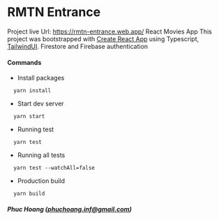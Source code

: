 # RMTN Entrance

Project live Url: https://rmtn-entrance.web.app/
React Movies App
This project was bootstrapped with [Create React App](https://github.com/facebook/create-react-app) using Typescript, [TailwindUI](https://tailwindui.com/). Firestore and Firebase authentication

#### Commands

- Install packages

```
  yarn install
```

- Start dev server

```
  yarn start
```

- Running test

```
  yarn test
```

- Running all tests

```
  yarn test --watchAll=false
```

- Production build

```
  yarn build
```

##### Phuc Hoang (phuchoang.inf@gmail.com)
